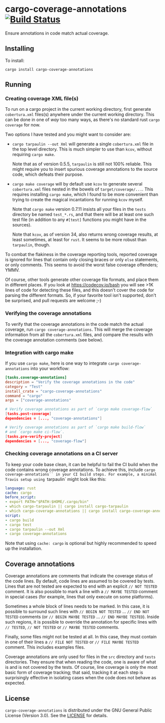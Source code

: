 # cargo-coverage-annotations [![Build Status](https://api.travis-ci.org/orenbenkiki/cargo-coverage-annotations.svg?branch=master)](https://travis-ci.org/orenbenkiki/cargo-coverage-annotations)

Ensure annotations in code match actual coverage.

## Installing

To install:

```
cargo install cargo-coverage-annotations
```

## Running

### Creating coverage XML file(s)

To run on a cargo project in the current working directory, first generate
`cobertura.xml` files(s) anywhere under the current working directory. This can
be done in one of _way_ too many ways, as there's no standard rust `cargo
coverage` for now.

Two options I have tested and you might want to consider are:

* `cargo tarpaulin --out Xml` will generate a single `cobertura.xml` file in the
  top level directory. This is much simpler to use than `kcov`, without
  requiring `cargo make`.

  Note that as of version 0.5.5, `tarpaulin` is still not 100% reliable. This
  might require you to insert spurious coverage annotations to the source code,
  which defeats their purpose.

* `cargo make coverage` will by default use `kcov` to generate several
  `cobertura.xml` files nested in the bowels of `target/coverage/...`. This
  requires installing `cargo make`, which I found to be more convenient than
  trying to create the magical incantations for running `kcov` myself.

  Note that `cargo make` version 0.7.11 insists all your files in the `tests`
  directory be named `test_*.rs`, and that there will be at least one such test
  file (in addition to any `#[test]` functions you might have in the sources).

  Note that `kcov`, as of version 34, also returns wrong coverage results, at
  least sometimes, at least for `rust`. It seems to be more robust than
  `tarpaulin`, though.

To combat the flakiness in the coverage reporting tools, reported coverage is
ignored for lines that contain only closing braces or only `else` statements, or
only comments. This seems to avoid the worst false coverage offenders; YMMV.

Of course, other tools generate other coverage file formats, and place them in
different places. If you look at https://codecov.io/bash you will see >1K lines
of code for detecting these files, and this doesn't cover the code for parsing
the different formats. So, if your favorite tool isn't supported, don't be
surprised, and pull requests are welcome ;-)

### Verifying the coverage annotations

To verify that the coverage annotations in the code match the actual coverage,
run `cargo coverage-annotations`. This will merge the coverage information from
all the `cobertura.xml` files, and compare the results with the coverage
annotation comments (see below).

### Integration with cargo make

If you use `cargo make`, here is one way to
integrate `cargo coverage-annotations` into your workflow:

```toml
[tasks.coverage-annotations]
description = "Verify the coverage annotations in the code"
category = "Test"
install_crate = "cargo-coverage-annotations"
command = "cargo"
args = ["coverage-annotations"

# Verify coverage annotations as part of `cargo make coverage-flow`
[tasks.post-coverage]
dependencies = [..., "coverage-annotations"]

# Verify coverage annotations as part of `cargo make build-flow`
# and `cargo make ci-flow`.
[tasks.pre-verify-project]
dependencies = [..., "coverage-flow"]
```

### Checking coverage annotations on a CI server

To keep your code base clean, it can be helpful to fail the CI build when the
code contains wrong coverage annotations. To achieve this, include `cargo
coverage-annotations`` in your CI build steps. For example, a minimal Travis
setup using `tarpaulin` might look like this:

```yaml
language: rust
cache: cargo
before_script:
- export PATH="$PATH:$HOME/.cargo/bin"
- which cargo-tarpaulin || cargo install cargo-tarpaulin
- which cargo-coverage-annotations || cargo install cargo-coverage-annotations
script:
- cargo build
- cargo test
- cargo tarpaulin --out Xml
- cargo coverage-annotations
```

Note that using `cache: cargo` is optional but highly recommended to speed up
the installation.

## Coverage annotations

Coverage annotations are comments that indicate the coverage status of the code
lines. By default, code lines are assumed to be covered by tests. Lines
that are not tested are expected to end with an explicit `// NOT TESTED` comment.
It is also possible to mark a line with a `// MAYBE TESTED` comment in
special cases (for example, lines that only execute on some platforms).

Sometimes a whole block of lines needs to be marked. In this case, it is
possible to surround such lines with `// BEGIN NOT TESTED` ... `// END NOT
TESTED` comments (or `// BEGIN MAYBE TESTED` ... `// END MAYBE TESTED`).
Inside such regions, it is possible to override the annotation for specific
lines with `// TESTED`, `// NOT TESTED` or `// MAYBE TESTED` comments.

Finally, some files might not be tested at all. In this case, they must contain
in one of their lines a `// FILE NOT TESTED` or `// FILE MAYBE TESTED` comment.
This includes examples files.

Coverage annotations are only used for files in the `src` directory and `tests`
directories. They ensure that when reading the code, one is aware of what is and
is not covered by the tests. Of course, line coverage is only the most basic
form of coverage tracking; that said, tracking it at each step is surprisingly
effective in isolating cases when the code does not behave as expected.

## License

`cargo-coverage-annotations` is distributed under the GNU General Public License
(Version 3.0). See the [LICENSE](LICENSE.txt) for details.
